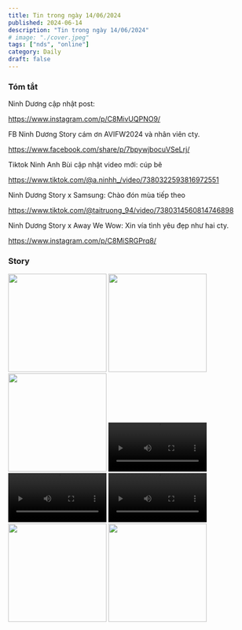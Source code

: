 ```yaml
---
title: Tin trong ngày 14/06/2024
published: 2024-06-14
description: "Tin trong ngày 14/06/2024"
# image: "./cover.jpeg"
tags: ["nds", "online"]
category: Daily
draft: false
---
```


### Tóm tắt

Ninh Dương cập nhật post: 

https://www.instagram.com/p/C8MivUQPNO9/

FB Ninh Dương Story cám ơn AVIFW2024 và nhân viên cty.

https://www.facebook.com/share/p/7bpywjbocuVSeLrj/

Tiktok Ninh Anh Bùi cập nhật video mới: cúp bê 

https://www.tiktok.com/@a.ninhh_/video/7380322593816972551


Ninh Dương Story x Samsung: Chào đón mùa tiếp theo

https://www.tiktok.com/@taitruong_94/video/7380314560814746898

Ninh Dương Story x  Away We Wow: Xin vía tình yêu đẹp như hai cty.

https://www.instagram.com/p/C8MiSRGPrq8/


### Story 

<img width="200" src="https://github.com/user-attachments/assets/0f193a64-949f-4c05-9759-b6f1280ab258" />

<img width="200" src="https://github.com/user-attachments/assets/1b65e907-ea7f-4e42-be9b-bad579671c84" />

<img width="200" src="https://github.com/user-attachments/assets/bd2f68a8-1c93-41f5-bd66-caa25cc8d080" />

<video width="200" controls>
  <source src="https://github.com/user-attachments/assets/acea204c-bc36-4e43-9541-2417d620d273" type="video/mp4">
</video>


<video width="200" controls>
  <source src="https://github.com/user-attachments/assets/a85d2575-4d4e-40ac-9a1f-f41f04ad72e6" type="video/mp4">
</video>

<video width="200" controls>
  <source src="https://github.com/user-attachments/assets/93a25f6d-9ace-4b95-8fa2-df911fb4210c" type="video/mp4">
</video>

<img width="200" src="https://github.com/user-attachments/assets/0b21a5d1-4d22-4013-b96e-3fdc4e5e5fef" />

<img width="200" src="https://github.com/user-attachments/assets/91baffd5-325e-442b-83ca-c94b7da8490d" />

